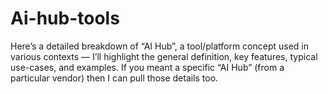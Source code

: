 # Ai-hub-tools
Here’s a detailed breakdown of “AI Hub”, a tool/platform concept used in various contexts — I’ll highlight the general definition, key features, typical use-cases, and examples. If you meant a specific “AI Hub” (from a particular vendor) then I can pull those details too.
